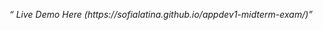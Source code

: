 
<p align="center"><i>“ Live Demo Here (https://sofialatina.github.io/appdev1-midterm-exam/)”</i></p>
